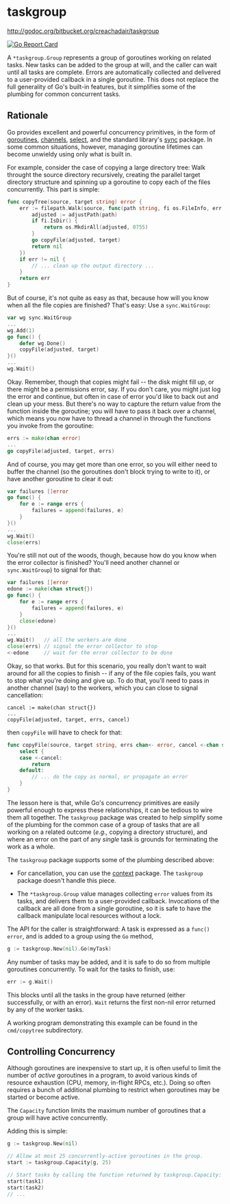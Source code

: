 # taskgroup

http://godoc.org/bitbucket.org/creachadair/taskgroup

[![Go Report Card](https://goreportcard.com/badge/bitbucket.org/creachadair/taskgroup)](https://goreportcard.com/report/bitbucket.org/creachadair/taskgroup)

A `*taskgroup.Group` represents a group of goroutines working on related tasks.
New tasks can be added to the group at will, and the caller can wait until all
tasks are complete. Errors are automatically collected and delivered to a
user-provided callback in a single goroutine.  This does not replace the full
generality of Go's built-in features, but it simplifies some of the plumbing
for common concurrent tasks.

## Rationale

Go provides excellent and powerful concurrency primitives, in the form of
[goroutines](http://golang.org/ref/spec#Go_statements),
[channels](http://golang.org/ref/spec#Channel_types),
[select](http://golang.org/ref/spec#Select_statements), and the standard
library's [sync](http://godoc.org/sync) package. In some common situations,
however, managing goroutine lifetimes can become unwieldy using only what is
built in.

For example, consider the case of copying a large directory tree: Walk throught
the source directory recursively, creating the parallel target directory
structure and spinning up a goroutine to copy each of the files
concurrently. This part is simple:

```go
func copyTree(source, target string) error {
	err := filepath.Walk(source, func(path string, fi os.FileInfo, err error) error {
		adjusted := adjustPath(path)
		if fi.IsDir() {
			return os.MkdirAll(adjusted, 0755)
		}
		go copyFile(adjusted, target)
		return nil
	})
	if err != nil {
		// ... clean up the output directory ...
	}
	return err
}
```

But of course, it's not quite as easy as that, because how will you know when
all the file copies are finished? That's easy: Use a `sync.WaitGroup`:

```go
var wg sync.WaitGroup
...
wg.Add(1)
go func() {
    defer wg.Done()
    copyFile(adjusted, target)
}()
...
wg.Wait()
```

Okay. Remember, though that copies might fail -- the disk might fill up, or
there might be a permissions error, say. If you don't care, you might just log
the error and continue, but often in case of error you'd like to back out and
clean up your mess. But there's no way to capture the return value from the
function inside the goroutine; you will have to pass it back over a channel,
which means you now have to thread a channel in through the functions you
invoke from the goroutine:

```go
errs := make(chan error)
...
go copyFile(adjusted, target, errs)
```

And of course, you may get more than one error, so you will either need to
buffer the channel (so the goroutines don't block trying to write to it), or
have another goroutine to clear it out:

```go
var failures []error
go func() {
    for e := range errs {
        failures = append(failures, e)
    }
}()
...
wg.Wait()
close(errs)
```

You're still not out of the woods, though, because how do you know when the
error collector is finished? You'll need another channel or `sync.WaitGroup`)
to signal for that:

```go
var failures []error
edone := make(chan struct{})
go func() {
    for e := range errs {
        failures = append(failures, e)
	}
	close(edone)	
}()
...
wg.Wait()   // all the workers are done
close(errs) // signal the error collector to stop
<-edone     // wait for the error collector to be done
```

Okay, so that works. But for this scenario, you really don't want to wait
around for all the copies to finish -- if any of the file copies fails, you
want to stop what you're doing and give up.  To do that, you'll need to pass in
another channel (say) to the workers, which you can close to signal
cancellation:

	cancel := make(chan struct{})
	...
	copyFile(adjusted, target, errs, cancel)

then `copyFile` will have to check for that:

```go
func copyFile(source, target string, errs chan<- error, cancel <-chan struct{}) {
	select {
	case <-cancel:
		return
	default:
	 	// ... do the copy as normal, or propagate an error
	}
}
```

The lesson here is that, while Go's concurrency primitives are easily powerful
enough to express these relationships, it can be tedious to wire them all
together. The `taskgroup` package was created to help simplify some of the
plumbing for the common case of a group of tasks that are all working on a
related outcome (_e.g.,_ copying a directory structure), and where an error on
the part of any _single_ task is grounds for terminating the work as a whole.

The `taskgroup` package supports some of the plumbing described above:

 - For cancellation, you can use the
   [context](http://godoc.org/golang.org/x/net/context) package.  The
   `taskgroup` package doesn't handle this piece.

 - The `*taskgroup.Group` value manages collecting `error` values from its
   tasks, and delivers them to a user-provided callback. Invocations of the
   callback are all done from a single goroutine, so it is safe to have the
   callback manipulate local resources without a lock.

The API for the caller is straightforward: A task is expressed as a `func()
error`, and is added to a group using the `Go` method,

```go
g := taskgroup.New(nil).Go(myTask)
```

Any number of tasks may be added, and it is safe to do so from multiple
goroutines concurrently.  To wait for the tasks to finish, use:

```go
err := g.Wait()
```

This blocks until all the tasks in the group have returned (either
successfully, or with an error). `Wait` returns the first non-nil error
returned by any of the worker tasks.

A working program demonstrating this example can be found in the `cmd/copytree`
subdirectory.

## Controlling Concurrency

Although goroutines are inexpensive to start up, it is often useful to limit
the number of _active_ goroutines in a program, to avoid various kinds of
resource exhaustion (CPU, memory, in-flight RPCs, etc.).  Doing so often
requires a bunch of additional plumbing to restrict when goroutines may be
started or become active.

The `Capacity` function limits the maximum number of goroutines that a group
will have active concurrently.

Adding this is simple:

```go
g := taskgroup.New(nil)

// Allow at most 25 concurrently-active goroutines in the group.
start := taskgroup.Capacity(g, 25)

// Start tasks by calling the function returned by taskgroup.Capacity:
start(task1)
start(task2)
// ...
```
